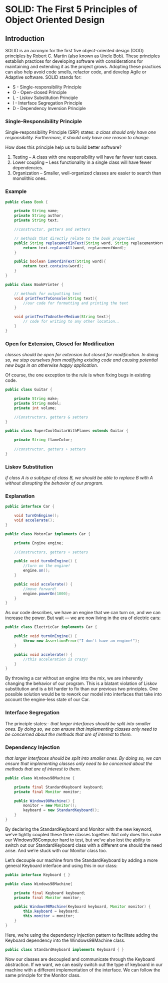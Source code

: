 # SOLID: The First 5 Principles of Object Oriented Design
## Introduction

SOLID is an acronym for the first five object-oriented design (OOD) principles by Robert C. Martin (also known as Uncle Bob).
These principles establish practices for developing software with considerations for maintaining and extending it as the project grows. 
Adopting these practices can also help avoid code smells, refactor code, and develop Agile or Adaptive software.
SOLID stands for:
  * S - Single-responsibility Principle 
  * O - Open-closed Principle
  * L - Liskov Substitution Principle
  * I - Interface Segregation Principle
  * D - Dependency Inversion Principle

### Single-Responsibility Principle

Single-responsibility Principle (SRP) states:
*a class should only have one responsibility. Furthermore, it should only have one reason to change.*

How does this principle help us to build better software?
1. Testing – A class with one responsibility will have far fewer test cases.
2. Lower coupling – Less functionality in a single class will have fewer dependencies.
3. Organization – Smaller, well-organized classes are easier to search than monolithic ones.

### Example

```java
public class Book {

    private String name;
    private String author;
    private String text;

    //constructor, getters and setters

    // methods that directly relate to the book properties
    public String replaceWordInText(String word, String replacementWord){
        return text.replaceAll(word, replacementWord);
    }

    public boolean isWordInText(String word){
        return text.contains(word);
    }
}
```

````java
public class BookPrinter {

    // methods for outputting text
    void printTextToConsole(String text){
        //our code for formatting and printing the text
    }

    void printTextToAnotherMedium(String text){
        // code for writing to any other location..
    }
}
````

###  Open for Extension, Closed for Modification

_classes should be open for extension but closed for modification. In doing so, 
we stop ourselves from modifying existing code and causing potential new bugs in an otherwise happy application._

Of course, the one exception to the rule is when fixing bugs in existing code.

``` java
public class Guitar {

    private String make;
    private String model;
    private int volume;

    //Constructors, getters & setters
}
```

```java
public class SuperCoolGuitarWithFlames extends Guitar {

    private String flameColor;
    
    //constructor, getters + setters
}
```

### Liskov Substitution

_if class A is a subtype of class B, we should be able to replace B with A without disrupting the behavior of our program._

### Explanation
```java
public interface Car {

    void turnOnEngine();
    void accelerate();
}
```

```java
public class MotorCar implements Car {

    private Engine engine;

    //Constructors, getters + setters

    public void turnOnEngine() {
        //turn on the engine!
        engine.on();
    }

    public void accelerate() {
        //move forward!
        engine.powerOn(1000);
    }
}
```

As our code describes, we have an engine that we can turn on, and we can increase the power.
But wait — we are now living in the era of electric cars:

```java
public class ElectricCar implements Car {

    public void turnOnEngine() {
        throw new AssertionError("I don't have an engine!");
    }

    public void accelerate() {
        //this acceleration is crazy!
    }
}
```

By throwing a car without an engine into the mix, we are inherently changing the behavior of our program. 
This is a blatant violation of Liskov substitution and is a bit harder to fix than our previous two principles.
One possible solution would be to rework our model into interfaces that take into account the engine-less state of our Car.

### Interface Segregation

The principle states:- _that larger interfaces should be split into smaller ones. By doing so, 
we can ensure that implementing classes only need to be concerned about the methods that are of interest to them._

### Dependency Injection

_that larger interfaces should be split into smaller ones. By doing so, 
we can ensure that implementing classes only need to be concerned about the methods that are of interest to them._

```java
public class Windows98Machine {

    private final StandardKeyboard keyboard;
    private final Monitor monitor;

    public Windows98Machine() {
        monitor = new Monitor();
        keyboard = new StandardKeyboard();
    }
}
```

By declaring the StandardKeyboard and Monitor with the new keyword, we’ve tightly coupled these three classes together.
Not only does this make our Windows98Computer hard to test, 
but we’ve also lost the ability to switch out our StandardKeyboard class with a different one should the need arise. 
And we’re stuck with our Monitor class too.

Let’s decouple our machine from the StandardKeyboard by adding a more general Keyboard interface and using this in our class:

```java
public interface Keyboard { }
```

```java
public class Windows98Machine{

    private final Keyboard keyboard;
    private final Monitor monitor;

    public Windows98Machine(Keyboard keyboard, Monitor monitor) {
        this.keyboard = keyboard;
        this.monitor = monitor;
    }
}
```

Here, we’re using the dependency injection pattern to facilitate adding the Keyboard dependency into the Windows98Machine class.

```java
public class StandardKeyboard implements Keyboard { }
```

Now our classes are decoupled and communicate through the Keyboard abstraction.
If we want, we can easily switch out the type of keyboard in our machine with a different implementation of the interface.
We can follow the same principle for the Monitor class.

